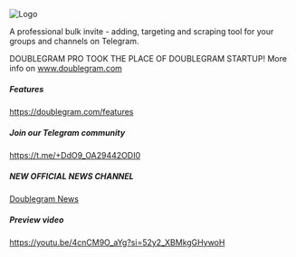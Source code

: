 
![Logo](https://www.doublegram.com/img/dblgrm-bulk-invite.png)

A professional bulk invite - adding, targeting and scraping tool for your groups and channels on Telegram.

DOUBLEGRAM PRO TOOK THE PLACE OF DOUBLEGRAM STARTUP!
More info on www.doublegram.com

##### Features
https://doublegram.com/features

##### Join our Telegram community 
https://t.me/+DdO9_OA29442ODI0

##### NEW OFFICIAL NEWS CHANNEL
[Doublegram News](https://t.me/doublegram_news)

##### Preview video
https://youtu.be/4cnCM9O_aYg?si=52y2_XBMkgGHywoH
